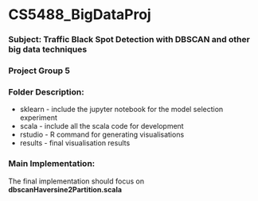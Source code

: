 # CS5488_BigDataProj

### Subject: Traffic Black Spot Detection with DBSCAN and other big data techniques

### Project Group 5

### Folder Description:
- sklearn - include the jupyter notebook for the model selection experiment
- scala - include all the scala code for development
- rstudio - R command for generating visualisations
- results - final visualisation results

### Main Implementation:
The final implementation should focus on **dbscanHaversine2Partition.scala**
